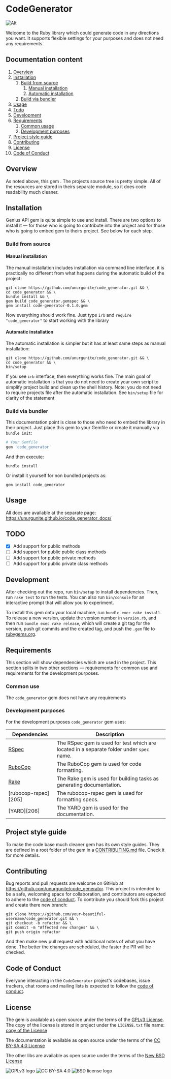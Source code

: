 # CodeGenerator

![Alt](https://repobeats.axiom.co/api/embed/cf02cc6438367e8127e0aae8fc871c935844f4e8.svg "Project stats")

Welcome to the Ruby library which could generate code in any directions you want. It supports flexible settings for your
purposes and does not need any requirements.

## Documentation content

1. [Overview][1]
2. [Installation][2]
    1. [Build from source][2.1]
        1. [Manual installation][2.1.1]
        2. [Automatic installation][2.1.2]
    2. [Build via bundler][2.2]
3. [Usage][3]
4. [Todo][4]
5. [Development][5]
6. [Requirements][6]
    1. [Common usage][6.1]
    2. [Development purposes][6.2]
7. [Project style guide][7]
8. [Contributing][8]
9. [License][9]
10. [Code of Conduct][10]

## Overview

As noted above, this gem . The projects source tree is pretty simple. All of the
resources are stored in theirs separate module, so it does code readability much cleaner.

## Installation

Genius API gem is quite simple to use and install. There are two options to install it — for those who is going to
contribute into the project and for those who is going to embed gem to theirs project. See below for each step.

### Build from source

#### Manual installation

The manual installation includes installation via command line interface. it is practically no different from what
happens during the automatic build of the project:

```shell
git clone https://github.com/unurgunite/code_generator.git && \
cd code_generator && \
bundle install && \
gem build code_generator.gemspec && \
gem install code-generator-0.1.0.gem
```

Now everything should work fine. Just type `irb` and `require "code_generator"` to start working with the library

#### Automatic installation

The automatic installation is simpler but it has at least same steps as manual installation:

```shell
git clone https://github.com/unurgunite/code_generator.git && \
cd code_generator && \
bin/setup
```

If you see `irb` interface, then everything works fine. The main goal of automatic installation is that you do not need
to create your own script to simplify project build and clean up the shell history. Note: you do not need to require
projects file after the automatic installation. See `bin/setup` file for clarity of the statement

### Build via bundler

This documentation point is close to those who need to embed the library in their project. Just place this gem to your
Gemfile or create it manually via `bundle init`:

```ruby
# Your Gemfile
gem 'code_generator'
```

And then execute:

```shell
bundle install
```

Or install it yourself for non bundled projects as:

```shell
gem install code_generator
```

## Usage

All docs are available at the separate page: https://unurgunite.github.io/code_generator_docs/

## TODO

- [x] Add support for public methods
- [ ] Add support for public public class methods
- [ ] Add support for public private methods
- [ ] Add support for public private class methods

## Development

After checking out the repo, run `bin/setup` to install dependencies. Then, run `rake test` to run the tests. You can
also run `bin/console` for an interactive prompt that will allow you to experiment.

To install this gem onto your local machine, run `bundle exec rake install`. To release a new version, update the
version number in `version.rb`, and then run `bundle exec rake release`, which will create a git tag for the version,
push git commits and the created tag, and push the `.gem` file to [rubygems.org](https://rubygems.org).

## Requirements

This section will show dependencies which are used in the project. This section splits in two other sections —
requirements for common use and requirements for the development purposes.

### Common use

The `code_generator` gem does not have any requirements

### Development purposes

For the development purposes `code_generator` gem uses:

| Dependencies         | Description                                                                              |
|----------------------|------------------------------------------------------------------------------------------|
| [RSpec][201]         | The RSpec gem is used for test which are located in a separate folder under `spec` name. |
| [RuboCop][202]       | The RuboCop gem is used for code formatting.                                             |
| [Rake][203]          | The Rake gem is used for building tasks as generating documentation.                     |
| [rubocop-rspec][205] | The rubocop-rspec gem is used for formatting specs.                                      |
| [YARD][206]          | The YARD gem is used for the documentation.                                              |

## Project style guide

To make the code base much cleaner gem has its own style guides. They are defined in a root folder of the gem in
a [CONTRIBUTING.md](https://github.com/unurgunite/code_generator/blob/master/CONTRIBUTING.md) file. Check it for more
details.

## Contributing

Bug reports and pull requests are welcome on GitHub at https://github.com/unurgunite/code_generator. This project is
intended to be a safe, welcoming space for collaboration, and contributors are expected to adhere to
the [code of conduct](https://github.com/unurgunite/code_generator/blob/master/CODE_OF_CONDUCT.md). To contribute you
should
fork this project and create there new branch:

```shell
git clone https://github.com/your-beautiful-username/code_generator.git && \
git checkout -b refactor && \
git commit -m "Affected new changes" && \
git push origin refactor
```

And then make new pull request with additional notes of what you have done. The better the changes are scheduled, the
faster the PR will be checked.

## Code of Conduct

Everyone interacting in the `CodeGenerator` project's codebases, issue trackers, chat rooms and mailing lists is expected
to follow the [code of conduct](https://github.com/unurgunite/code_generator/blob/master/CODE_OF_CONDUCT.md).

## License

The gem is available as open source under the terms of the [GPLv3 License](https://opensource.org/licenses/GPL-3.0). The
copy of the license is stored in project under the `LICENSE.txt` file
name: [copy of the License](https://github.com/unurgunite/code_generator/blob/master/LICENSE.txt)

The documentation is available as open source under the terms of
the [CC BY-SA 4.0 License](https://creativecommons.org/licenses/by-sa/4.0/)

The other libs are available as open source under the terms of
the [New BSD License](https://opensource.org/licenses/BSD-3-Clause)

![GPLv3 logo](https://www.gnu.org/graphics/gplv3-or-later.png)
![CC BY-SA 4.0](https://mirrors.creativecommons.org/presskit/buttons/88x31/svg/by-nc.svg)
![BSD license logo](https://upload.wikimedia.org/wikipedia/commons/4/42/License_icon-bsd-88x31.png)

[1]:https://github.com/unurgunite/code_generator#overview

[2]:https://github.com/unurgunite/code_generator#installation

[2.1]:https://github.com/unurgunite/code_generator#build-from-source

[2.1.1]:https://github.com/unurgunite/code_generator#manual-installation

[2.1.2]:https://github.com/unurgunite/code_generator#automatic-installation

[2.2]:https://github.com/unurgunite/code_generator#build-via-bundler

[3]:https://github.com/unurgunite/code_generator#usage

[4]:https://github.com/unurgunite/code_generator#todo

[5]:https://github.com/unurgunite/code_generator#development

[6]:https://github.com/unurgunite/code_generator#requirements

[6.1]:https://github.com/unurgunite/code_generator#common-usage

[6.2]:https://github.com/unurgunite/code_generator#development-purposes

[7]:https://github.com/unurgunite/code_generator#project-style-guide

[8]:https://github.com/unurgunite/code_generator#contributing

[9]:https://github.com/unurgunite/code_generator#license

[10]:https://github.com/unurgunite/code_generator#code-of-conduct

[101]:https://rubygems.org/gems/httparty

[102]:https://rubygems.org/gems/nokogiri

[201]:https://rubygems.org/gems/rspec

[202]:https://rubygems.org/gems/rubocop

[203]:https://rubygems.org/gems/rake
